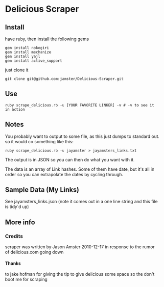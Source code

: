 # Delicious Scraper

## Install

have ruby, then install the following gems
	
	gem install nokogiri
	gem install mechanize
	gem install yajl
	gem install active_support
	
just clone it	
	
	git clone git@github.com:jamster/Delicious-Scraper.git

## Use
	
	ruby scrape_delicious.rb -u [YOUR FAVORITE LINKER] -v # -v to see it in action
	
## Notes

You probably want to output to some file, as this just dumps to standard out.  so it would co something like this:

	ruby scrape_delicious.rb -u jayamster > jayamsters_links.txt
	
The output is in JSON so you can then do what you want with it.

The data is an array of Link hashes.  Some of them have date, but it's all in order so you can extrapolate the dates by cycling through.  

## Sample Data (My Links)

See jayamsters_links.json (note it comes out in a one line string and this file is tidy'd up)

## More info

### Credits

scraper was written by Jason Amster 2010-12-17 in response to the rumor of delicious.com going down

#### Thanks

to jake hofman for giving the tip to give delicious some space  so the don't boot me for scraping

